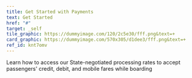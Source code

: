 ```yaml
---
title: Get Started with Payments
text: Get Started
href: "#"
target: _self
tile_graphic: https://dummyimage.com/120/2c5e30/fff.png&text=+
card_graphic: https://dummyimage.com/570x305/d1dee3/fff.png&text=+
ref_id: knt7omv
---
```

Learn how to access our State-negotiated processing rates to accept passengers' credit, debit, and mobile fares while boarding